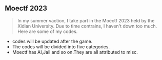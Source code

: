 ## Moectf 2023
> In my summer vaction, I take part in the Moectf 2023 held by the Xidian University. Due to time contrains, I haven't down too much. Here are some of my codes.

- codes will be updated after the game.
- The codes will be divided into five categories.
- Moectf has AI,Jail and so on.They are all attributed to misc.
